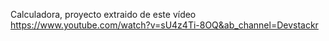 Calculadora, proyecto extraido de este vídeo https://www.youtube.com/watch?v=sU4z4Ti-8OQ&ab_channel=Devstackr
